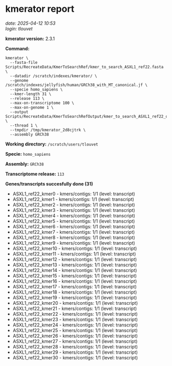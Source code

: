 # kmerator report
*date: 2025-04-12 10:53*  
*login: tlouvet*

**kmerator version:** 2.3.1

**Command:**

```
kmerator \
  --fasta-file Scripts/RecreateData/KmerToSearchRef/kmer_to_search_ASXL1_ref22.fasta \
  --datadir /scratch/indexes/kmerator/ \
  --genome /scratch/indexes/jellyfish/human/GRCh38_with_MT_canonical.jf \
  --specie homo_sapiens \
  --kmer-length 31 \
  --release 113 \
  --max-on-transcriptome 100 \
  --max-on-genome 1 \
  --output Scripts/RecreateData/KmerToSearchRefOutput/kmer_to_search_ASXL1_ref22_output \
  --thread 1 \
  --tmpdir /tmp/kmerator_2d8cjtrk \
  --assembly GRCh38
```

**Working directory:** `/scratch/users/tlouvet`

**Specie:** `homo_sapiens`

**Assembly:** `GRCh38`

**Transcriptome release:** `113`

**Genes/transcripts succesfully done (31)**

- ASXL1_ref22_kmer0 - kmers/contigs: 1/1 (level: transcript)
- ASXL1_ref22_kmer1 - kmers/contigs: 1/1 (level: transcript)
- ASXL1_ref22_kmer2 - kmers/contigs: 1/1 (level: transcript)
- ASXL1_ref22_kmer3 - kmers/contigs: 1/1 (level: transcript)
- ASXL1_ref22_kmer4 - kmers/contigs: 1/1 (level: transcript)
- ASXL1_ref22_kmer5 - kmers/contigs: 1/1 (level: transcript)
- ASXL1_ref22_kmer6 - kmers/contigs: 1/1 (level: transcript)
- ASXL1_ref22_kmer7 - kmers/contigs: 1/1 (level: transcript)
- ASXL1_ref22_kmer8 - kmers/contigs: 1/1 (level: transcript)
- ASXL1_ref22_kmer9 - kmers/contigs: 1/1 (level: transcript)
- ASXL1_ref22_kmer10 - kmers/contigs: 1/1 (level: transcript)
- ASXL1_ref22_kmer11 - kmers/contigs: 1/1 (level: transcript)
- ASXL1_ref22_kmer12 - kmers/contigs: 1/1 (level: transcript)
- ASXL1_ref22_kmer13 - kmers/contigs: 1/1 (level: transcript)
- ASXL1_ref22_kmer14 - kmers/contigs: 1/1 (level: transcript)
- ASXL1_ref22_kmer15 - kmers/contigs: 1/1 (level: transcript)
- ASXL1_ref22_kmer16 - kmers/contigs: 1/1 (level: transcript)
- ASXL1_ref22_kmer17 - kmers/contigs: 1/1 (level: transcript)
- ASXL1_ref22_kmer18 - kmers/contigs: 1/1 (level: transcript)
- ASXL1_ref22_kmer19 - kmers/contigs: 1/1 (level: transcript)
- ASXL1_ref22_kmer20 - kmers/contigs: 1/1 (level: transcript)
- ASXL1_ref22_kmer21 - kmers/contigs: 1/1 (level: transcript)
- ASXL1_ref22_kmer22 - kmers/contigs: 1/1 (level: transcript)
- ASXL1_ref22_kmer23 - kmers/contigs: 1/1 (level: transcript)
- ASXL1_ref22_kmer24 - kmers/contigs: 1/1 (level: transcript)
- ASXL1_ref22_kmer25 - kmers/contigs: 1/1 (level: transcript)
- ASXL1_ref22_kmer26 - kmers/contigs: 1/1 (level: transcript)
- ASXL1_ref22_kmer27 - kmers/contigs: 1/1 (level: transcript)
- ASXL1_ref22_kmer28 - kmers/contigs: 1/1 (level: transcript)
- ASXL1_ref22_kmer29 - kmers/contigs: 1/1 (level: transcript)
- ASXL1_ref22_kmer30 - kmers/contigs: 1/1 (level: transcript)

